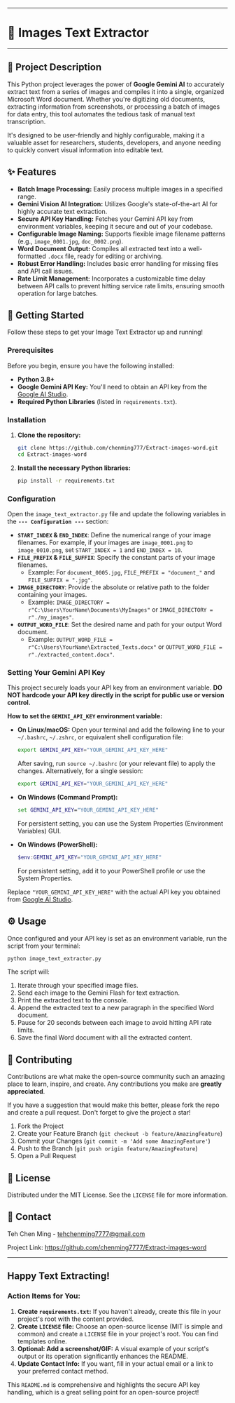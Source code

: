 -----

# 📸 Images Text Extractor

-----

## 🌟 Project Description

This Python project leverages the power of **Google Gemini AI** to accurately extract text from a series of images and compiles it into a single, organized Microsoft Word document. Whether you're digitizing old documents, extracting information from screenshots, or processing a batch of images for data entry, this tool automates the tedious task of manual text transcription.

It's designed to be user-friendly and highly configurable, making it a valuable asset for researchers, students, developers, and anyone needing to quickly convert visual information into editable text.

## ✨ Features

  * **Batch Image Processing:** Easily process multiple images in a specified range.
  * **Gemini Vision AI Integration:** Utilizes Google's state-of-the-art AI for highly accurate text extraction.
  * **Secure API Key Handling:** Fetches your Gemini API key from environment variables, keeping it secure and out of your codebase.
  * **Configurable Image Naming:** Supports flexible image filename patterns (e.g., `image_0001.jpg`, `doc_0002.png`).
  * **Word Document Output:** Compiles all extracted text into a well-formatted `.docx` file, ready for editing or archiving.
  * **Robust Error Handling:** Includes basic error handling for missing files and API call issues.
  * **Rate Limit Management:** Incorporates a customizable time delay between API calls to prevent hitting service rate limits, ensuring smooth operation for large batches.

## 🚀 Getting Started

Follow these steps to get your Image Text Extractor up and running\!

### Prerequisites

Before you begin, ensure you have the following installed:

  * **Python 3.8+**
  * **Google Gemini API Key:** You'll need to obtain an API key from the [Google AI Studio](https://aistudio.google.com/app/apikey).
  * **Required Python Libraries** (listed in `requirements.txt`).

### Installation

1.  **Clone the repository:**

    ```bash
    git clone https://github.com/chenming777/Extract-images-word.git
    cd Extract-images-word
    ```

2.  **Install the necessary Python libraries:**

    ```bash
    pip install -r requirements.txt
    ```

### Configuration

Open the `image_text_extractor.py` file and update the following variables in the **`--- Configuration ---`** section:

  * **`START_INDEX` & `END_INDEX`**: Define the numerical range of your image filenames. For example, if your images are `image_0001.png` to `image_0010.png`, set `START_INDEX = 1` and `END_INDEX = 10`.
  * **`FILE_PREFIX` & `FILE_SUFFIX`**: Specify the constant parts of your image filenames.
      * Example: For `document_0005.jpg`, `FILE_PREFIX = "document_"` and `FILE_SUFFIX = ".jpg"`.
  * **`IMAGE_DIRECTORY`**: Provide the absolute or relative path to the folder containing your images.
      * Example: `IMAGE_DIRECTORY = r"C:\Users\YourName\Documents\MyImages"` or `IMAGE_DIRECTORY = r"./my_images"`.
  * **`OUTPUT_WORD_FILE`**: Set the desired name and path for your output Word document.
      * Example: `OUTPUT_WORD_FILE = r"C:\Users\YourName\Extracted_Texts.docx"` or `OUTPUT_WORD_FILE = r"./extracted_content.docx"`.

### Setting Your Gemini API Key

This project securely loads your API key from an environment variable. **DO NOT hardcode your API key directly in the script for public use or version control.**

**How to set the `GEMINI_API_KEY` environment variable:**

  * **On Linux/macOS:**
    Open your terminal and add the following line to your `~/.bashrc`, `~/.zshrc`, or equivalent shell configuration file:

    ```bash
    export GEMINI_API_KEY="YOUR_GEMINI_API_KEY_HERE"
    ```

    After saving, run `source ~/.bashrc` (or your relevant file) to apply the changes.
    Alternatively, for a single session:

    ```bash
    export GEMINI_API_KEY="YOUR_GEMINI_API_KEY_HERE"
    ```

  * **On Windows (Command Prompt):**

    ```cmd
    set GEMINI_API_KEY="YOUR_GEMINI_API_KEY_HERE"
    ```

    For persistent setting, you can use the System Properties (Environment Variables) GUI.

  * **On Windows (PowerShell):**

    ```powershell
    $env:GEMINI_API_KEY="YOUR_GEMINI_API_KEY_HERE"
    ```

    For persistent setting, add it to your PowerShell profile or use the System Properties.

Replace `"YOUR_GEMINI_API_KEY_HERE"` with the actual API key you obtained from [Google AI Studio](https://aistudio.google.com/app/apikey).

## ⚙️ Usage

Once configured and your API key is set as an environment variable, run the script from your terminal:

```bash
python image_text_extractor.py
```

The script will:

1.  Iterate through your specified image files.
2.  Send each image to the Gemini Flash for text extraction.
3.  Print the extracted text to the console.
4.  Append the extracted text to a new paragraph in the specified Word document.
5.  Pause for 20 seconds between each image to avoid hitting API rate limits.
6.  Save the final Word document with all the extracted content.


## 🤝 Contributing

Contributions are what make the open-source community such an amazing place to learn, inspire, and create. Any contributions you make are **greatly appreciated**.

If you have a suggestion that would make this better, please fork the repo and create a pull request. Don't forget to give the project a star\!

1.  Fork the Project
2.  Create your Feature Branch (`git checkout -b feature/AmazingFeature`)
3.  Commit your Changes (`git commit -m 'Add some AmazingFeature'`)
4.  Push to the Branch (`git push origin feature/AmazingFeature`)
5.  Open a Pull Request

## 📄 License

Distributed under the MIT License. See the `LICENSE` file for more information.

## 📧 Contact

Teh Chen Ming - tehchenming7777@gmail.com

Project Link: https://github.com/chenming7777/Extract-images-word

-----

## **Happy Text Extracting\!**

### Action Items for You:

1.  **Create `requirements.txt`:** If you haven't already, create this file in your project's root with the content provided.
2.  **Create `LICENSE` file:** Choose an open-source license (MIT is simple and common) and create a `LICENSE` file in your project's root. You can find templates online.
3.  **Optional: Add a screenshot/GIF:** A visual example of your script's output or its operation significantly enhances the README.
4.  **Update Contact Info:** If you want, fill in your actual email or a link to your preferred contact method.

This `README.md` is comprehensive and highlights the secure API key handling, which is a great selling point for an open-source project\!

